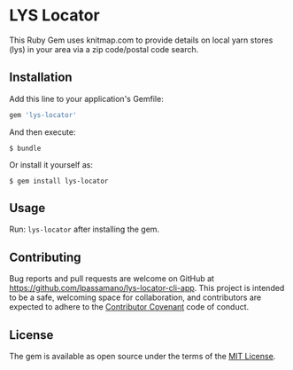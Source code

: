 # LYS Locator

This Ruby Gem uses knitmap.com to provide details on local yarn stores (lys) in your area via a zip code/postal code search.

## Installation

Add this line to your application's Gemfile:

  ```ruby
  gem 'lys-locator'
  ```

And then execute:

  ```
  $ bundle
  ```

Or install it yourself as:

  ```
  $ gem install lys-locator
  ```

## Usage

Run: ```lys-locator``` after installing the gem.

## Contributing

Bug reports and pull requests are welcome on GitHub at https://github.com/lpassamano/lys-locator-cli-app. This project is intended to be a safe, welcoming space for collaboration, and contributors are expected to adhere to the [Contributor Covenant](contributor-covenant.org) code of conduct.

## License

The gem is available as open source under the terms of the [MIT License](http://opensource.org/licenses/MIT).
